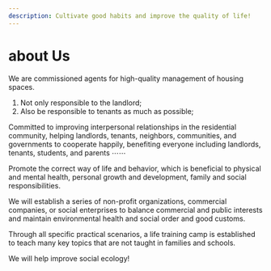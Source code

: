```yaml
---
description: Cultivate good habits and improve the quality of life!
---
```


# about Us


We are commissioned agents for high-quality management of housing spaces.

1. Not only responsible to the landlord;
2. Also be responsible to tenants as much as possible;

Committed to improving interpersonal relationships in the residential community, helping landlords, tenants, neighbors, communities, and governments to cooperate happily, benefiting everyone including landlords, tenants, students, and parents ⋯⋯

Promote the correct way of life and behavior, which is beneficial to physical and mental health, personal growth and development, family and social responsibilities.

We will establish a series of non-profit organizations, commercial companies, or social enterprises to balance commercial and public interests and maintain environmental health and social order and good customs.

Through all specific practical scenarios, a life training camp is established to teach many key topics that are not taught in families and schools.

We will help improve social ecology!
